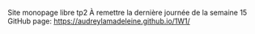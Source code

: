 Site monopage libre tp2
À remettre la dernière journée de la semaine 15
GitHub page: https://audreylamadeleine.github.io/1W1/